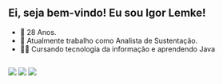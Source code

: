 ## Ei, seja bem-vindo! Eu sou Igor Lemke!

- 🎂 28 Anos.
- 💼 Atualmente trabalho como Analista de Sustentação.
- 👨‍🎓 Cursando tecnologia da informação e aprendendo Java

##

![](https://github-readme-stats.vercel.app/api?username=igorlemke&theme=transparent&hide_border=true&include_all_commits=false&count_private=true) ![](https://github-readme-streak-stats.herokuapp.com/?user=igorlemke&theme=transparent&hide_border=true) ![](https://github-readme-stats.vercel.app/api/top-langs/?username=igorlemke&theme=transparent&hide_border=true&include_all_commits=false&count_private=true&layout=compact)
<br><br>
